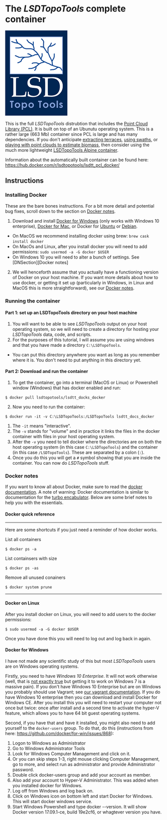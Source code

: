 # The *LSDTopoTools* complete container

![](https://raw.githubusercontent.com/LSDtopotools/lsdtt_alpine_docker/master/images/LSD-logo.png)

This is the full *LSDTopoTools* distrubtion that includes the [Point Cloud Library (PCL)](https://en.wikipedia.org/wiki/Point_Cloud_Library). It is built on top of an Ubunutu operating system. This is a rather large (663 Mb) container since PCL is large and has many dependencies. If you don't anticipate [extracting terraces](https://www.earth-surf-dynam.net/5/369/2017/), [using swaths](https://www.earth-surf-dynam.net/2/97/2014/), or [playing with point clouds to estimate biomass](https://esajournals.onlinelibrary.wiley.com/doi/abs/10.1890/14-0649.1), then consider using the much more lightweight [LSDTopoTools Alpine container](https://hub.docker.com/r/lsdtopotools/lsdtt_alpine_docker/). 

Information about the automatically built container can be found here: https://hub.docker.com/r/lsdtopotools/lsdtt_pcl_docker/ 

## Instructions

### Installing Docker

These are the bare bones instructions. For a bit more detail and potential bug fixes, scroll down to the section on [Docker notes](#docker-notes).

1. Download and install [Docker for Windows](https://www.docker.com/docker-windows) (only works with Windows 10 enterprise), [Docker for Mac](https://www.docker.com/docker-mac), or Docker for [Ubuntu](https://www.docker.com/docker-ubuntu) or [Debian](https://www.docker.com/docker-debian).
  * On MacOS we recommend installing docker using brew: `brew cask install docker`
  * On MacOs and Linux, after you install docker you will need to add permissions: `sudo usermod -a -G docker $USER`
  * On Windows 10 you will need to alter a bunch of settings. See [DNSection][Docker notes] 
2. We will henceforth assume that you actually have a functioning version of Docker on your host machine. If you want more details about how to use docker, or getting it set up (particularly in Windows, in Linux and MacOS this is more straightforward), see our [Docker notes](#docker-notes).

### Running the container

#### Part 1: set up an LSDTopoTools directory on your host machine

1. You will want to be able to see *LSDTopoTools* output on your host operating system, so we will need to create a directory for hosting your *LSDTopoTools* data, code, and scripts. 
2. For the purposes of this tutorial, I will assume you are using windows and that you have made a directory `C:\LSDTopoTools`. 
  * You can put this directory anywhere you want as long as you remember where it is. You don't need to put anything in this directory yet. 
  
#### Part 2: Download and run the container

1. To get the container, go into a terminal (MacOS or Linux) or Powershell window (Windows) that has docker enabled and run:
```console
$ docker pull lsdtopotools/lsdtt_docks_docker
```
2. Now you need to run the container:
```console
$ docker run -it -v C:\LSDTopoTools:/LSDTopoTools lsdtt_docs_docker
```
  1. The `-it` means "interactive".
  2. The `-v` stands for "volume" and in practice it links the files in the docker container with files in your host operating system. 
  3. After the `-v` you need to tell docker where the directories are on both the host operating system (in this case `C:\LSDTopoTools`) and the container (in this case `/LSDTopoTools`). These are separated by a colon (`:`).
3. Once you do this you will get a `#` symbol showing that you are inside the container. You can now do *LSDTopoTools* stuff. 

### Docker notes

If you want to know all about Docker, make sure to read the [docker documentation](https://docs.docker.com/). A note of warning: Docker documentation is similar to documentation for the [turbo encabulator](https://www.youtube.com/watch?v=rLDgQg6bq7o). Below are some brief notes to help you with the essentials. 

#### Docker quick reference
***
Here are some shortcuts if you just need a reminder of how docker works. 

List all containers
```console
$ docker ps -a
```

List containsers with size
```console
$ docker ps -as
```

Remove all unused conainers
```console
$ docker system prune
```
***

#### Docker on Linux

After you install docker on Linux, you will need to add users to the docker permissions:

```console
$ sudo usermod -a -G docker $USER
```

Once you have done this you will need to log out and log back in again. 


#### Docker for Windows

I have not made any scientific study of this but most *LSDTopoTools* users are on Windows operating systems. 

Firstly, you need to have *Windows 10 Enterprise*. It will not work otherwise (well, that is [not exactly true](https://stefanscherer.github.io/yes-you-can-docker-on-windows-7/) but getting it to work on Windows 7 is a massive pain). If you don't have Windows 10 Enterprise but are on Windows you probably should use Vagrant; see [our vagrant documentation](https://lsdtopotools.github.io/LSDTT_documentation/LSDTT_installation.html#_installing_lsdtopotools_using_virtualbox_and_vagrant). If you do have Windows 10 enterprise then you can download and install Docker for Windows CE. After you install this you will need to restart your computer not once but twice: once after install and a second time to activate the hyper-V feature, which allows you to have 64 bit guest operating systems.

Second, if you have that and have it installed, you might also need to add yourself to the `docker-users` group. To do that, do this (instructions from here: https://github.com/docker/for-win/issues/868):

1. Logon to Windows as Administrator
2. Go to Windows Administrator Tools
3. Look for Windows Computer Management and click on it.
4. Or you can skip steps 1-3, right mouse clicking Computer Management, go to more, and select run as administrator and provide Administrator password.
5. Double click docker-users group and add your account as member.
6. Also add your account to Hyper-V Administrator. This was added when you installed docker for Windows.
7. Log off from Windows and log back on.
8. Click on Windows icon on bottom left and start Docker for Windows. This will start docker windows service.
9. Start Windows Powershell and type docker --version. It will show Docker version 17.09.1-ce, build 19e2cf6, or whagtever version you have.
